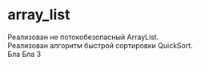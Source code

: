 # array_list
Реализован не потокобезопасный ArrayList.<br />
Реализован алгоритм быстрой сортировки QuickSort. <br />
Бла Бла 3
